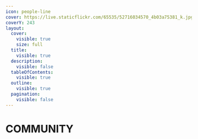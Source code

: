 ```yaml
---
icon: people-line
cover: https://live.staticflickr.com/65535/52716034570_4b03a75381_k.jpg
coverY: 243
layout:
  cover:
    visible: true
    size: full
  title:
    visible: true
  description:
    visible: false
  tableOfContents:
    visible: true
  outline:
    visible: true
  pagination:
    visible: false
---
```


# COMMUNITY

